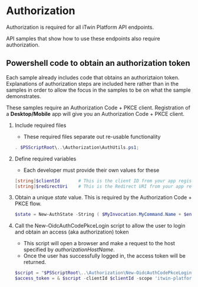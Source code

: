 # Authorization

Authorization is required for all iTwin Platform API endpoints.  

API samples that show how to use these endpoints also require authorization.

## Powershell code to obtain an authorization token

Each sample already includes code that obtains an authoriztaion token.  Explanations of authorization steps are included here rather than in the samples in order to allow the focus in the samples to be on what the sample demonstrates.

These samples require an Authorization Code + PKCE client.  Registration of a **Desktop/Mobile** app will give you an Authorization Code + PKCE client.

1. Include required files

    - These required files separate out re-usable functionality

    ```Powershell
    . $PSScriptRoot\..\Authorization\AuthUtils.ps1;
    ```

2. Define required variables

    - Each developer must provide their own values for these

    ```Powershell
    [string]$clientId       # This is the client ID from your app registration
    [string]$redirectUri    # This is the Redirect URI from your app registration
    ```

3. Obtain a unique *state* value.  This is required by the Authorization Code + PKCE flow.

    ```Powershell
    $state = New-AuthState -String ( $MyInvocation.MyCommand.Name + $env:computername );
    ```

4. Call the New-OidcAuthCodePkceLogin script to allow the user to login and obtain an access (aka authorization) token

    - This script will open a browser and make a request to the host specified by *authorizationHostName*.
    - Once the user has successfully logged in, the access token will be returned.

    ```Powershell
    $script = "$PSScriptRoot\..\Authorization\New-OidcAuthCodePkceLogin.ps1";
    $access_token = & $script -clientId $clientId -scope 'itwin-platform' -redirectUri $redirectUri -state $state -authorizationHostname 'ims.bentley.com'
    ```
